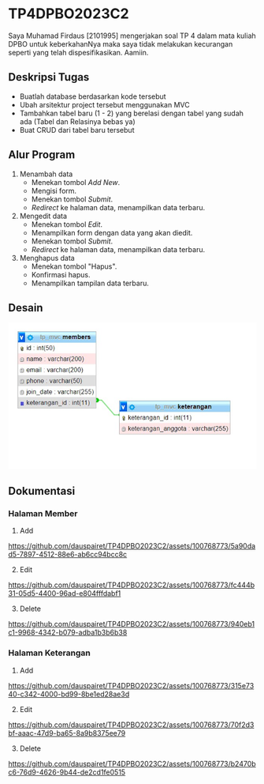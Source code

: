 # TP4DPBO2023C2
Saya Muhamad Firdaus [2101995] mengerjakan soal TP 4 dalam mata kuliah DPBO untuk keberkahanNya maka saya tidak melakukan kecurangan seperti yang telah dispesifikasikan. Aamiin.

## Deskripsi Tugas
- Buatlah database berdasarkan kode tersebut
- Ubah arsitektur project tersebut menggunakan MVC
- Tambahkan tabel baru (1 - 2) yang berelasi dengan tabel yang sudah ada
(Tabel dan Relasinya bebas ya)
- Buat CRUD dari tabel  baru tersebut

## Alur Program
1. Menambah data
    - Menekan tombol _Add New_.
    - Mengisi form.
    - Menekan tombol _Submit_.
    - _Redirect_ ke halaman data, menampilkan data terbaru.
2. Mengedit data
    - Menekan tombol _Edit_.
    - Menampilkan form dengan data yang akan diedit.
    - Menekan tombol _Submit_.
    - _Redirect_ ke halaman data, menampilkan data terbaru.
3. Menghapus data
    - Menekan tombol "Hapus".
    - Konfirmasi hapus.
    - Menampilkan tampilan data terbaru.

## Desain
<div align="center">
    <img src="https://github.com/dauspairet/TP4DPBO2023C2/blob/main/Screenshot/db.jpg">
</div>

## Dokumentasi
### Halaman Member
1. Add



https://github.com/dauspairet/TP4DPBO2023C2/assets/100768773/5a90dad5-7897-4512-88e6-ab6cc94bcc8c



2. Edit



https://github.com/dauspairet/TP4DPBO2023C2/assets/100768773/fc444b31-05d5-4400-96ad-e804fffdabf1



3. Delete




https://github.com/dauspairet/TP4DPBO2023C2/assets/100768773/940eb1c1-9968-4342-b079-adba1b3b6b38



### Halaman Keterangan
1. Add



https://github.com/dauspairet/TP4DPBO2023C2/assets/100768773/315e7340-c342-4000-bd99-8be1ed28ae3d



2. Edit



https://github.com/dauspairet/TP4DPBO2023C2/assets/100768773/70f2d3bf-aaac-47d9-ba65-8a9b8375ee79



3. Delete



https://github.com/dauspairet/TP4DPBO2023C2/assets/100768773/b2470bc6-76d9-4626-9b44-de2cd1fe0515



